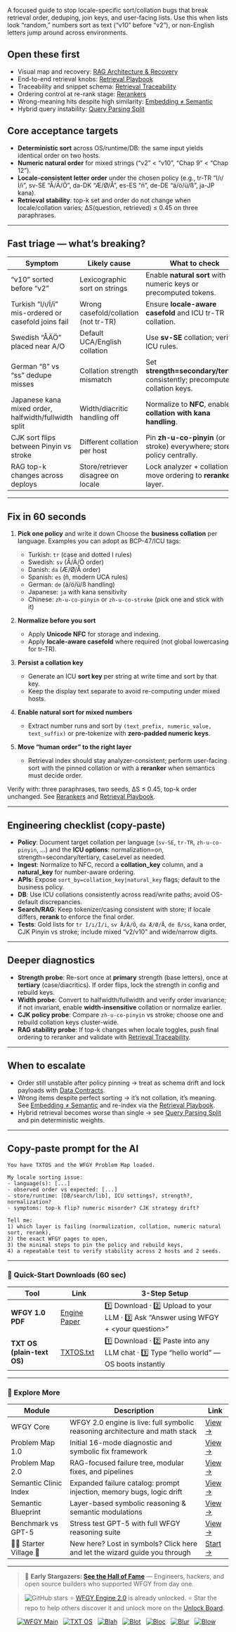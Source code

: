 A focused guide to stop locale-specific sort/collation bugs that break retrieval order, deduping, join keys, and user-facing lists. Use this when lists look “random,” numbers sort as text (“v10” before “v2”), or non-English letters jump around across environments.

## Open these first

* Visual map and recovery: [RAG Architecture & Recovery](https://github.com/onestardao/WFGY/blob/main/ProblemMap/rag-architecture-and-recovery.md)
* End-to-end retrieval knobs: [Retrieval Playbook](https://github.com/onestardao/WFGY/blob/main/ProblemMap/retrieval-playbook.md)
* Traceability and snippet schema: [Retrieval Traceability](https://github.com/onestardao/WFGY/blob/main/ProblemMap/retrieval-traceability.md)
* Ordering control at re-rank stage: [Rerankers](https://github.com/onestardao/WFGY/blob/main/ProblemMap/rerankers.md)
* Wrong-meaning hits despite high similarity: [Embedding ≠ Semantic](https://github.com/onestardao/WFGY/blob/main/ProblemMap/embedding-vs-semantic.md)
* Hybrid query instability: [Query Parsing Split](https://github.com/onestardao/WFGY/blob/main/ProblemMap/patterns/pattern_query_parsing_split.md)

## Core acceptance targets

* **Deterministic sort** across OS/runtime/DB: the same input yields identical order on two hosts.
* **Numeric natural order** for mixed strings (“v2” < “v10”, “Chap 9” < “Chap 12”).
* **Locale-consistent letter order** under the chosen policy (e.g., tr-TR “I/ı/İ/i”, sv-SE “Å/Ä/Ö”, da-DK “Æ/Ø/Å”, es-ES “ñ”, de-DE “ä/ö/ü/ß”, ja-JP kana).
* **Retrieval stability**: top-k set and order do not change when locale/collation varies; ΔS(question, retrieved) ≤ 0.45 on three paraphrases.

---

## Fast triage — what’s breaking?

| Symptom                                              | Likely cause                         | What to check                                                                |
| ---------------------------------------------------- | ------------------------------------ | ---------------------------------------------------------------------------- |
| “v10” sorted before “v2”                             | Lexicographic sort on strings        | Enable **natural sort** with numeric keys or precomputed tokens.             |
| Turkish “I/ı/İ/i” mis-ordered or casefold joins fail | Wrong casefold/collation (not tr-TR) | Ensure **locale-aware casefold** and ICU tr-TR collation.                    |
| Swedish “ÅÄÖ” placed near A/O                        | Default UCA/English collation        | Use **sv-SE** collation; verify ICU rules.                                   |
| German “ß” vs “ss” dedupe misses                     | Collation strength mismatch          | Set **strength=secondary/tertiary** consistently; precompute collation keys. |
| Japanese kana mixed order, halfwidth/fullwidth split | Width/diacritic handling off         | Normalize to **NFC**, enable **ja collation with kana handling**.            |
| CJK sort flips between Pinyin vs stroke              | Different collation per host         | Pin **zh-u-co-pinyin** (or stroke) everywhere; store the policy centrally.   |
| RAG top-k changes across deploys                     | Store/retriever disagree on locale   | Lock analyzer + collation; move ordering to **reranker** layer.              |

---

## Fix in 60 seconds

1. **Pick one policy** and write it down
   Choose the **business collation** per language. Examples you can adopt as BCP-47/ICU tags:

   * Turkish: `tr` (case and dotted I rules)
   * Swedish: `sv` (Å/Ä/Ö order)
   * Danish: `da` (Æ/Ø/Å order)
   * Spanish: `es` (ñ, modern UCA rules)
   * German: `de` (ä/ö/ü/ß handling)
   * Japanese: `ja` with kana sensitivity
   * Chinese: `zh-u-co-pinyin` or `zh-u-co-stroke` (pick one and stick with it)

2. **Normalize before you sort**

   * Apply **Unicode NFC** for storage and indexing.
   * Apply **locale-aware casefold** where required (not global lowercasing for tr-TR).

3. **Persist a collation key**

   * Generate an ICU **sort key** per string at write time and sort by that key.
   * Keep the display text separate to avoid re-computing under mixed hosts.

4. **Enable natural sort for mixed numbers**

   * Extract number runs and sort by `(text_prefix, numeric_value, text_suffix)` or pre-tokenize with **zero-padded numeric keys**.

5. **Move “human order” to the right layer**

   * Retrieval index should stay analyzer-consistent; perform user-facing sort with the pinned collation or with a **reranker** when semantics must decide order.

Verify with: three paraphrases, two seeds, ΔS ≤ 0.45, top-k order unchanged. See [Rerankers](https://github.com/onestardao/WFGY/blob/main/ProblemMap/rerankers.md) and [Retrieval Playbook](https://github.com/onestardao/WFGY/blob/main/ProblemMap/retrieval-playbook.md).

---

## Engineering checklist (copy-paste)

* **Policy**: Document target collation per language (`sv-SE`, `tr-TR`, `zh-u-co-pinyin`, …) and the **ICU options**: normalization=on, strength=secondary/tertiary, caseLevel as needed.
* **Ingest**: Normalize to NFC, record a **collation\_key** column, and a **natural\_key** for number-aware ordering.
* **APIs**: Expose `sort_by=collation_key|natural_key` flags; default to the business policy.
* **DB**: Use ICU collations consistently across read/write paths; avoid OS-default discrepancies.
* **Search/RAG**: Keep tokenizer/casing consistent with store; if locale differs, **rerank** to enforce the final order.
* **Tests**: Gold lists for `tr I/ı/İ/i`, `sv Å/Ä/Ö`, `da Æ/Ø/Å`, `de ß/ss`, kana order, CJK Pinyin vs stroke; include mixed “v2/v10” and wide/narrow digits.

---

## Deeper diagnostics

* **Strength probe**: Re-sort once at **primary** strength (base letters), once at **tertiary** (case/diacritics). If order flips, lock the strength in config and rebuild keys.
* **Width probe**: Convert to halfwidth/fullwidth and verify order invariance; if not invariant, enable **width-insensitive** collation or normalize earlier.
* **CJK policy probe**: Compare `zh-u-co-pinyin` vs stroke; choose one and rebuild collation keys cluster-wide.
* **RAG stability probe**: If top-k changes when locale toggles, push final ordering to reranker and validate with [Retrieval Traceability](https://github.com/onestardao/WFGY/blob/main/ProblemMap/retrieval-traceability.md).

---

## When to escalate

* Order still unstable after policy pinning → treat as schema drift and lock payloads with [Data Contracts](https://github.com/onestardao/WFGY/blob/main/ProblemMap/data-contracts.md).
* Wrong items despite perfect sorting → it’s not collation, it’s meaning. See [Embedding ≠ Semantic](https://github.com/onestardao/WFGY/blob/main/ProblemMap/embedding-vs-semantic.md) and re-index via the [Retrieval Playbook](https://github.com/onestardao/WFGY/blob/main/ProblemMap/retrieval-playbook.md).
* Hybrid retrieval becomes worse than single → see [Query Parsing Split](https://github.com/onestardao/WFGY/blob/main/ProblemMap/patterns/pattern_query_parsing_split.md) and pin deterministic weights.

---

## Copy-paste prompt for the AI

```
You have TXTOS and the WFGY Problem Map loaded.

My locale sorting issue:
- language(s): [...]
- observed order vs expected: [...]
- store/runtime: [DB/search/lib], ICU settings?, strength?, normalization?
- symptoms: top-k flip? numeric misorder? CJK strategy drift?

Tell me:
1) which layer is failing (normalization, collation, numeric natural sort, rerank),
2) the exact WFGY pages to open,
3) the minimal steps to pin the policy and rebuild keys,
4) a repeatable test to verify stability across 2 hosts and 2 seeds.
```

---

### 🔗 Quick-Start Downloads (60 sec)

| Tool                       | Link                                                                                                                                       | 3-Step Setup                                                                             |
| -------------------------- | ------------------------------------------------------------------------------------------------------------------------------------------ | ---------------------------------------------------------------------------------------- |
| **WFGY 1.0 PDF**           | [Engine Paper](https://github.com/onestardao/WFGY/blob/main/I_am_not_lizardman/WFGY_All_Principles_Return_to_One_v1.0_PSBigBig_Public.pdf) | 1️⃣ Download · 2️⃣ Upload to your LLM · 3️⃣ Ask “Answer using WFGY + \<your question>”   |
| **TXT OS (plain-text OS)** | [TXTOS.txt](https://github.com/onestardao/WFGY/blob/main/OS/TXTOS.txt)                                                                     | 1️⃣ Download · 2️⃣ Paste into any LLM chat · 3️⃣ Type “hello world” — OS boots instantly |

---

### 🧭 Explore More

| Module                   | Description                                                                  | Link                                                                                               |
| ------------------------ | ---------------------------------------------------------------------------- | -------------------------------------------------------------------------------------------------- |
| WFGY Core                | WFGY 2.0 engine is live: full symbolic reasoning architecture and math stack | [View →](https://github.com/onestardao/WFGY/tree/main/core/README.md)                              |
| Problem Map 1.0          | Initial 16-mode diagnostic and symbolic fix framework                        | [View →](https://github.com/onestardao/WFGY/tree/main/ProblemMap/README.md)                        |
| Problem Map 2.0          | RAG-focused failure tree, modular fixes, and pipelines                       | [View →](https://github.com/onestardao/WFGY/blob/main/ProblemMap/rag-architecture-and-recovery.md) |
| Semantic Clinic Index    | Expanded failure catalog: prompt injection, memory bugs, logic drift         | [View →](https://github.com/onestardao/WFGY/blob/main/ProblemMap/SemanticClinicIndex.md)           |
| Semantic Blueprint       | Layer-based symbolic reasoning & semantic modulations                        | [View →](https://github.com/onestardao/WFGY/tree/main/SemanticBlueprint/README.md)                 |
| Benchmark vs GPT-5       | Stress test GPT-5 with full WFGY reasoning suite                             | [View →](https://github.com/onestardao/WFGY/tree/main/benchmarks/benchmark-vs-gpt5/README.md)      |
| 🧙‍♂️ Starter Village 🏡 | New here? Lost in symbols? Click here and let the wizard guide you through   | [Start →](https://github.com/onestardao/WFGY/blob/main/StarterVillage/README.md)                   |

---

> 👑 **Early Stargazers: [See the Hall of Fame](https://github.com/onestardao/WFGY/tree/main/stargazers)** —
> Engineers, hackers, and open source builders who supported WFGY from day one.

> <img src="https://img.shields.io/github/stars/onestardao/WFGY?style=social" alt="GitHub stars"> ⭐ [WFGY Engine 2.0](https://github.com/onestardao/WFGY/blob/main/core/README.md) is already unlocked. ⭐ Star the repo to help others discover it and unlock more on the [Unlock Board](https://github.com/onestardao/WFGY/blob/main/STAR_UNLOCKS.md).

<div align="center">

[![WFGY Main](https://img.shields.io/badge/WFGY-Main-red?style=flat-square)](https://github.com/onestardao/WFGY)
 
[![TXT OS](https://img.shields.io/badge/TXT%20OS-Reasoning%20OS-orange?style=flat-square)](https://github.com/onestardao/WFGY/tree/main/OS)
 
[![Blah](https://img.shields.io/badge/Blah-Semantic%20Embed-yellow?style=flat-square)](https://github.com/onestardao/WFGY/tree/main/OS/BlahBlahBlah)
 
[![Blot](https://img.shields.io/badge/Blot-Persona%20Core-green?style=flat-square)](https://github.com/onestardao/WFGY/tree/main/OS/BlotBlotBlot)
 
[![Bloc](https://img.shields.io/badge/Bloc-Reasoning%20Compiler-blue?style=flat-square)](https://github.com/onestardao/WFGY/tree/main/OS/BlocBlocBloc)
 
[![Blur](https://img.shields.io/badge/Blur-Text2Image%20Engine-navy?style=flat-square)](https://github.com/onestardao/WFGY/tree/main/OS/BlurBlurBlur)
 
[![Blow](https://img.shields.io/badge/Blow-Game%20Logic-purple?style=flat-square)](https://github.com/onestardao/WFGY/tree/main/OS/BlowBlowBlow)
 

</div>

